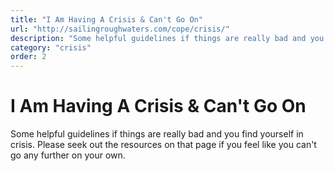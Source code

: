 ```yaml
---
title: "I Am Having A Crisis & Can't Go On"
url: "http://sailingroughwaters.com/cope/crisis/"
description: "Some helpful guidelines if things are really bad and you find yourself in crisis. Please seek out the resources on that page if you feel like you can't go any further on your own."
category: "crisis"
order: 2
---
```


# I Am Having A Crisis & Can't Go On

Some helpful guidelines if things are really bad and you find yourself in crisis. Please seek out the resources on that page if you feel like you can't go any further on your own.
